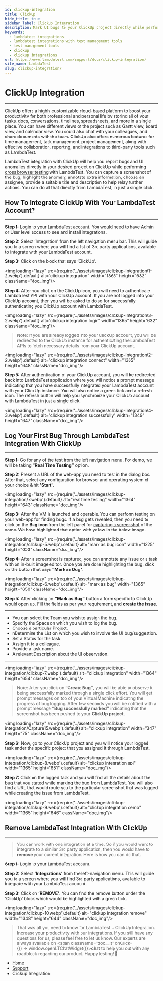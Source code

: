 ```yaml
---
id: clickup-integration
title: ClickUp 
hide_title: true
sidebar_label: ClickUp Integration
description: Mark UI bugs to your ClickUp project directly while performing cross browser testing with LambdaTest. Capture screenshot, annotate and assign it to a colleague.
keywords:
  - lambdatest integrations
  - lambdatest integrations with test management tools
  - test management tools
  - clickup
  - clickup integrations
url: https://www.lambdatest.com/support/docs/clickup-integration/
site_name: LambdaTest
slug: clickup-integration/
---
```


<script type="application/ld+json"
      dangerouslySetInnerHTML={{ __html: JSON.stringify({
       "@context": "https://schema.org",
        "@type": "BreadcrumbList",
        "itemListElement": [{
          "@type": "ListItem",
          "position": 1,
          "name": "LambdaTest",
          "item": "https://www.lambdatest.com"
        },{
          "@type": "ListItem",
          "position": 2,
          "name": "Support",
          "item": "https://www.lambdatest.com/support/docs/"
        },{
          "@type": "ListItem",
          "position": 3,
          "name": "Clickup Integration",
          "item": "https://www.lambdatest.com/support/docs/clickup-integration/"
        }]
      })
    }}
></script>

# ClickUp Integration

 * * *
ClickUp offers a highly customizable cloud-based platform to boost your productivity for both professional and personal life by storing all of your tasks, docs, conversations, timelines, spreadsheets, and more in a single place. You can have different views of the project such as Gantt view, board view, and calendar view. You could also chat with your colleagues, and share documents with the team. ClickUp also offers numerous features for time management, task management, project management, along with effective collaboration, reporting, and integrations to third-party tools such as LambdaTest.

LambdaTest integration with ClickUp will help you report bugs and UI anomalies directly in your desired project on ClickUp while performing [cross browser testing](https://www.lambdatest.com/) with LambdaTest. You can capture a screenshot of the bug, highlight the anomaly, annotate extra information, choose an assignee, provide a suitable title and description to help relay further actions. You can do all that directly from LambdaTest, in just a single click.

## How To Integrate ClickUp With Your LambdaTest Account?
***

**Step 1:** Login to your LambdaTest account. You would need to have Admin or User level access to see and install integrations.

**Step 2:** Select ‘Integration’ from the left navigation menu bar. This will guide you to a screen where you will find a list of 3rd party applications, available to integrate with your LambdaTest account.

**Step 3:** Click on the block that says ‘ClickUp’.

<img loading="lazy" src={require('../assets/images/clickup-integration/1-2.webp').default} alt="clickup integration" width="1365" height="632" className="doc_img"/>

**Step 4:** After you click on the ClickUp icon, you will need to authenticate LambdaTest API with your ClickUp account. If you are not logged into your ClickUp account, then you will be asked to do so for successfully authenticating you ClickUp account with LambdaTest.

<img loading="lazy" src={require('../assets/images/clickup-integration/3-2.webp').default} alt="clickup integration login" width="1365" height="632" className="doc_img"/>

> Note: If you are already logged into your ClickUp account, you will be redirected to the ClickUp instance for authenticating the LambdaTest APIs to fetch necessary details from your ClickUp account.

<img loading="lazy" src={require('../assets/images/clickup-integration/2-2.webp').default} alt="clickup integration connect" width="1365" height="648" className="doc_img"/>

**Step 5:** After authentication of your ClickUp account, you will be redirected back into LambdaTest application where you will notice a prompt message indicating that you have successfully integrated your LambdaTest account with your ClickUp instance. You will also notice a green tick and a refresh icon. The refresh button will help you synchronize your ClickUp account with LambdaTest in just a single click.

<img loading="lazy" src={require('../assets/images/clickup-integration/4-3.webp').default} alt="clickup integration successfully" width="1349" height="647" className="doc_img"/>

## Log Your First Bug Through LambdaTest Integration With ClickUp
***

**Step 1:** Go for any of the test from the left navigation menu. For demo, we will be taking **“Real Time Testing”** option.

**Step 2:** Present a URL of the web-app you need to test in the dialog box. After that, select any configuration for browser and operating system of your choice & hit **'Start'**.

<img loading="lazy" src={require('../assets/images/clickup-integration/7.webp').default} alt="real time testing" width="1364" height="643" className="doc_img"/>

**Step 3:** After the VM is launched and operable. You can perform testing on your web-app for finding bugs. If a bug gets revealed, then you need to click on the **Bug icon** from the left panel for [capturing a screenshot](https://www.lambdatest.com/full-page-screen-capture) of the same. We have highlighted that option with yellow in the below image.

<img loading="lazy" src={require('../assets/images/clickup-integration/clickup-5.webp').default} alt="mark as bug icon" width="1325" height="653" className="doc_img"/>

**Step 4:** After a screenshot is captured, you can annotate any issue or a task with an in-built image editor. Once you are done highlighting the bug, click on the button that says **“Mark as Bug”**.

<img loading="lazy" src={require('../assets/images/clickup-integration/clickup-6.webp').default} alt="mark as bug" width="1365" height="650" className="doc_img"/>

**Step 5:** After clicking on **“Mark as Bug”** button a form specific to ClickUp would open up. Fill the fields as per your requirement, and **create the issue**.

---

* You can select the Team you wish to assign the bug.
* Specify the Space on which you wish to log the bug.
* Choose a particular Project.
* nDetermine the List on which you wish to involve the UI bug/suggestion.
* Set a Status for the task.
* Assign it to a colleague.
* Provide a task name.
* A relevant Description about the UI observation.
---

<img loading="lazy" src={require('../assets/images/clickup-integration/clickup-7.webp').default} alt="clickup integration" width="1364" height="654" className="doc_img"/>

> Note: After you click on **“Create Bug”**, you will be able to observe it being successfully marked through a single click effort. You will get prompt messages on top of your Virtual Machine indicating the progress of bug logging. After few seconds you will be notified with a prompt message **“Bug successfully marked”** indicating that the screenshot has been pushed to your **ClickUp project**.

<img loading="lazy" src={require('../assets/images/clickup-integration/Capture15.webp').default} alt="clickup integration" width="347" height="75" className="doc_img"/>

**Step 6:** Now, go to your ClickUp project and you will notice your logged task under the specific project that you assigned it through LambdaTest.

<img loading="lazy" src={require('../assets/images/clickup-integration/clickup-8.webp').default} alt="clickup integration api" width="1365" height="651" className="doc_img"/>

**Step 7:** Click on the logged task and you will find all the details about the bug that you stated while marking the bug from LambdaTest. You will also find a URL that would route you to the particular screenshot that was logged while creating the issue from LambdaTest.

<img loading="lazy" src={require('../assets/images/clickup-integration/clickup-9.webp').default} alt="clickup integration demo" width="1365" height="646" className="doc_img"/>

## Remove LambdaTest Integration With ClickUp
***

> You can work with one integration at a time. So if you would want to integrate to a similar 3rd party application, then you would have to **remove** your current integration. Here is how you can do that.

**Step 1:** Login to your LambdaTest account.

**Step 2:** Select **‘Integrations’** from the left-navigation menu. This will guide you to a screen where you will find 3rd party applications, available to integrate with your LambdaTest account.

**Step 3:** Click on **‘REMOVE’**. You can find the remove button under the ‘ClickUp’ block which would be highlighted with a green tick.

<img loading="lazy" src={require('../assets/images/clickup-integration/clickup-10.webp').default} alt="clickup integration remove" width="1348" height="644" className="doc_img"/>

> That was all you need to know for LambdaTest + ClickUp Integration. Increase your productivity with our integrations. If you still have any questions for us, please feel free to let us know. Our experts are always available on <span className="doc__lt" onClick={() => window.openLTChatWidget()}>**chat**</span> to help you out with any roadblock regarding our product. Happy testing! 🙂

<nav aria-label="breadcrumbs">
  <ul className="breadcrumbs">
    <li className="breadcrumbs__item">
      <a className="breadcrumbs__link" href="https://www.lambdatest.com">
        Home
      </a>
    </li>
    <li className="breadcrumbs__item">
      <a className="breadcrumbs__link" target="_self" href="https://www.lambdatest.com/support/docs/">
        Support
      </a>
    </li>
    <li className="breadcrumbs__item breadcrumbs__item--active">
      <span className="breadcrumbs__link">
        Clickup Integration
      </span>
    </li>
  </ul>
</nav>